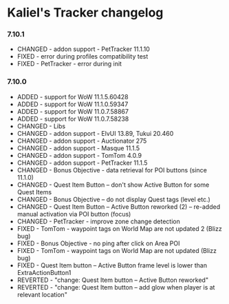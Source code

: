 # Kaliel's Tracker changelog
### 7.10.1
- CHANGED - addon support - PetTracker 11.1.10
- FIXED - error during profiles compatibility test
- FIXED - PetTracker - error during init
### 7.10.0
- ADDED - support for WoW 11.1.5.60428
- ADDED - support for WoW 11.1.0.59347
- ADDED - support for WoW 11.0.7.58867
- ADDED - support for WoW 11.0.7.58238
- CHANGED - Libs
- CHANGED - addon support - ElvUI 13.89, Tukui 20.460
- CHANGED - addon support - Auctionator 275
- CHANGED - addon support - Masque 11.1.5
- CHANGED - addon support - TomTom 4.0.9
- CHANGED - addon support - PetTracker 11.1.5
- CHANGED - Bonus Objective - data retrieval for POI buttons (since 11.1.0)
- CHANGED - Quest Item Button – don&#x27;t show Active Button for some Quest Items
- CHANGED - Bonus Objective – do not display Quest tags (level etc.)
- CHANGED - Quest Item Button – Active Button reworked (2) – re-added manual activation via POI button (focus)
- CHANGED - PetTracker - improve zone change detection
- FIXED - TomTom - waypoint tags on World Map are not updated 2 (Blizz bug)
- FIXED - Bonus Objective - no ping after click on Area POI
- FIXED - TomTom - waypoint tags on World Map are not updated (Blizz bug)
- FIXED - Quest Item button – Active Button frame level is lower than ExtraActionButton1
- REVERTED - &quot;change: Quest Item button – Active Button reworked&quot;
- REVERTED - &quot;change: Quest Item button – add glow when player is at relevant location&quot;
